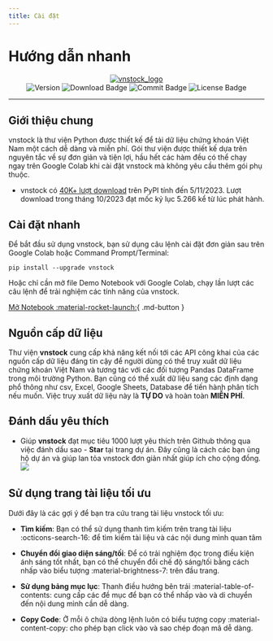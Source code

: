 ```yaml
---
title: Cài đặt
---
```


# Hướng dẫn nhanh

<div id="logo" align="center">
    <a href="http://vnstock.site?utm_source=vnstock_docs&utm_medium=start&utm_content=logo">
        <img src="https://raw.githubusercontent.com/thinh-vu/vnstock/beta/docs/docs/assets/images/vnstock_logo_color.png" alt="vnstock_logo"/>
    </a>
</div>

<div id="badges" align="center">
<img src="https://img.shields.io/pypi/pyversions/vnstock?logoColor=brown&style=plastic" alt= "Version"/>
<img src="https://img.shields.io/pypi/dm/vnstock" alt="Download Badge"/>
<img src="https://img.shields.io/github/last-commit/thinh-vu/vnstock" alt="Commit Badge"/>
<img src="https://img.shields.io/github/license/thinh-vu/vnstock?color=red" alt="License Badge"/>
</div>

---

## Giới thiệu chung
vnstock là thư viện Python được thiết kế để tải dữ liệu chứng khoán Việt Nam một cách dễ dàng và miễn phí. Gói thư viện được thiết kế dựa trên nguyên tắc về sự đơn giản và tiện lợi, hầu hết các hàm đều có thể chạy ngay trên Google Colab khi cài đặt vnstock mà không yêu cầu thêm gói phụ thuộc.

- vnstock có [40K+ lượt download](https://lookerstudio.google.com/reporting/06f4896d-21c5-4c4a-942e-126609c55fba) trên PyPI tính đến 5/11/2023. Lượt download trong tháng 10/2023 đạt mốc kỷ lục 5.266 kể từ lúc phát hành.

## Cài đặt nhanh

Để bắt đầu sử dụng vnstock, bạn sử dụng câu lệnh cài đặt đơn giản sau trên Google Colab hoặc Command Prompt/Terminal:

```shell
pip install --upgrade vnstock
```

Hoặc chỉ cần mở file Demo Notebook với Google Colab, chạy lần lượt các câu lệnh để trải nghiệm các tính năng của vnstock.

[Mở Notebook :material-rocket-launch:](https://colab.research.google.com/github/thinh-vu/vnstock/blob/beta/docs/gen2_vnstock_demo_index_all_functions_testing_2023.ipynb){ .md-button }

## Nguồn cấp dữ liệu

Thư viện **vnstock** cung cấp khả năng kết nối tới các API công khai của các nguồn cấp dữ liệu đáng tin cậy để người dùng có thể truy xuất dữ liệu chứng khoán Việt Nam và tương tác với các đối tượng Pandas DataFrame trong môi trường Python. Bạn cũng có thể xuất dữ liệu sang các định dạng phổ thông như csv, Excel, Google Sheets, Database để tiến hành phân tích nếu muốn. Việc truy xuất dữ liệu này là **TỰ DO** và hoàn toàn **MIỄN PHÍ**.

## Đánh dấu yêu thích

- Giúp **vnstock** đạt mục tiêu 1000 lượt yêu thích trên Github thông qua việc đánh dấu sao - **Star** tại trang dự án. Đây cũng là cách các bạn ủng hộ dự án và giúp lan tỏa vnstock đơn giản nhất giúp ích cho cộng đồng.
![](../assets/images/vnstock-watch-and-star.png)

## Sử dụng trang tài liệu tối ưu

Dưới đây là các gợi ý để bạn tra cứu trang tài liệu vnstock tối ưu:

- **Tìm kiếm**: Bạn có thể sử dụng thanh tìm kiếm trên trang tài liệu :octicons-search-16: để tìm kiếm tài liệu và các nội dung mình quan tâm

- **Chuyển đổi giao diện sáng/tối**: Để có trải nghiệm đọc trong điều kiện ánh sáng tốt nhất, bạn có thể chuyển đổi chế độ sáng/tối bằng cách nhấp vào biểu tượng :material-brightness-7: trên đầu trang.

- **Sử dụng bảng mục lục**: Thanh điều hướng bên trái :material-table-of-contents: cung cấp các đề mục để bạn có thể nhấp vào và di chuyển đến nội dung mình cần dễ dàng.

- **Copy Code**: Ở mỗi ô chứa dòng lệnh luôn có biểu tượng copy :material-content-copy: cho phép bạn click vào và sao chép đoạn mã dễ dàng.